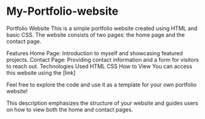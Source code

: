 # My-Portfolio-website

Portfolio Website
This is a simple portfolio website created using HTML and basic CSS. The website consists of two pages: the home page and the contact page.

Features
Home Page: Introduction to myself and showcasing featured projects.
Contact Page: Providing contact information and a form for visitors to reach out.
Technologies Used
HTML
CSS
How to View
You can access this website using the [link]

Feel free to explore the code and use it as a template for your own portfolio website!

This description emphasizes the structure of your website and guides users on how to view both the home and contact pages.
